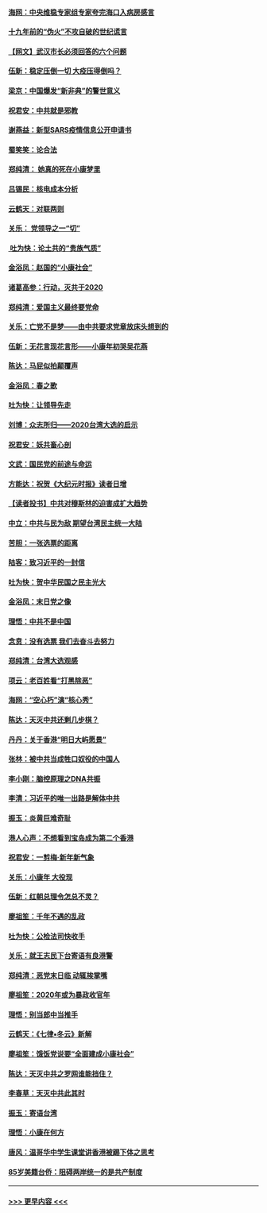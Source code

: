 #### [海网：中央维稳专家组专家夸完海口入病房感言](../pages/nsc993/n11815138.md?t=01232331) 
#### [十九年前的“伪火”不攻自破的世纪谎言](../pages/nsc993/n11813238.md?t=01232331) 
#### [【网文】武汉市长必须回答的六个问题](../pages/nsc993/n11813848.md?t=01232331) 
#### [伍新：稳定压倒一切 大疫压得倒吗？](../pages/nsc993/n11812634.md?t=01232331) 
#### [梁京：中国爆发“新非典”的警世意义](../pages/nsc993/n11812554.md?t=01232331) 
#### [祝君安：中共就是邪教](../pages/nsc993/n11812431.md?t=01232331) 
#### [谢燕益：新型SARS疫情信息公开申请书](../pages/nsc993/n11808840.md?t=01232331) 
#### [蜀笑笑：论合法](../pages/nsc993/n11808064.md?t=01232331) 
#### [郑纯清： 她真的死在小康梦里](../pages/nsc993/n11806623.md?t=01232331) 
#### [吕锡民：核电成本分析](../pages/nsc993/n11806284.md?t=01232331) 
#### [云鹤天：对联两则](../pages/nsc993/n11805957.md?t=01232331) 
#### [关乐： 党领导之一“切”](../pages/nsc993/n11804505.md?t=01232331) 
#### [ 吐为快：论土共的“贵族气质”](../pages/nsc993/n11804490.md?t=01232331) 
#### [金浴凤：赵国的“小康社会”](../pages/nsc993/n11804452.md?t=01232331) 
#### [诸葛高参：行动，灭共于2020](../pages/nsc993/n11804120.md?t=01232331) 
#### [郑纯清：爱国主义最终要党命](../pages/nsc993/n11802197.md?t=01232331) 
#### [关乐：亡党不是梦——由中共要求党章放床头想到的](../pages/nsc993/n11802156.md?t=01232331) 
#### [伍新：无花言现花言形——小康年初哭吴花燕](../pages/nsc993/n11800044.md?t=01232331) 
#### [陈达：马屁似拍颠覆声](../pages/nsc993/n11800010.md?t=01232331) 
#### [金浴凤：春之歌](../pages/nsc993/n11797687.md?t=01232331) 
#### [吐为快：让领导先走](../pages/nsc993/n11797512.md?t=01232331) 
#### [刘博：众志所归——2020台湾大选的启示](../pages/nsc993/n11796878.md?t=01232331) 
#### [祝君安：妖共畜心剖](../pages/nsc993/n11794273.md?t=01232331) 
#### [文武：国民党的前途与命运](../pages/nsc993/n11794198.md?t=01232331) 
#### [方能达：祝贺《大纪元时报》读者日增](../pages/nsc993/n11793807.md?t=01232331) 
#### [【读者投书】中共对穆斯林的迫害成扩大趋势](../pages/nsc993/n11791371.md?t=01232331) 
#### [中立：中共与民为敌 期望台湾民主统一大陆](../pages/nsc993/n11790392.md?t=01232331) 
#### [苦胆：一张选票的距离](../pages/nsc993/n11788914.md?t=01232331) 
#### [陆客：致习近平的一封信](../pages/nsc993/n11788867.md?t=01232331) 
#### [吐为快：贺中华民国之民主光大](../pages/nsc993/n11788618.md?t=01232331) 
#### [金浴凤：末日党之像](../pages/nsc993/n11787475.md?t=01232331) 
#### [理悟：中共不是中国](../pages/nsc993/n11787463.md?t=01232331) 
#### [念贲：没有选票  我们去奋斗去努力](../pages/nsc993/n11787398.md?t=01232331) 
#### [郑纯清：台湾大选观感](../pages/nsc993/n11786210.md?t=01232331) 
#### [项云：老百姓看“打黑除恶”](../pages/nsc993/n11785398.md?t=01232331) 
#### [海网：“空心朽”演“核心秀”](../pages/nsc993/n11783874.md?t=01232331) 
#### [陈达：天灭中共还剩几步棋？](../pages/nsc993/n11783719.md?t=01232331) 
#### [丹丹：关于香港“明日大屿愿景”](../pages/nsc993/n11783273.md?t=01232331) 
#### [张林：被中共当成牲口奴役的中国人](../pages/nsc993/n11782397.md?t=01232331) 
#### [李小刚：脑控原理之DNA共振](../pages/nsc993/n11780962.md?t=01232331) 
#### [李清：习近平的唯一出路是解体中共](../pages/nsc993/n11780866.md?t=01232331) 
#### [振玉：炎黄巨难奇耻](../pages/nsc993/n11779632.md?t=01232331) 
#### [港人心声：不想看到宝岛成为第二个香港](../pages/nsc993/n11778817.md?t=01232331) 
#### [祝君安：一剪梅‧新年新气象](../pages/nsc993/n11776340.md?t=01232331) 
#### [关乐：小康年 大役现](../pages/nsc993/n11774213.md?t=01232331) 
#### [伍新：红朝总理令怎总不灵？](../pages/nsc993/n11770813.md?t=01232331) 
#### [廖祖笙：千年不遇的乱政](../pages/nsc993/n11770373.md?t=01232331) 
#### [吐为快：公检法司快收手](../pages/nsc993/n11770359.md?t=01232331) 
#### [关乐：就王志民下台寄语有良港警](../pages/nsc993/n11769903.md?t=01232331) 
#### [郑纯清：恶党末日临 动辄挨掌嘴](../pages/nsc993/n11769356.md?t=01232331) 
#### [廖祖笙：2020年或为暴政收官年](../pages/nsc993/n11768216.md?t=01232331) 
#### [理悟：别当郎中当推手](../pages/nsc993/n11768243.md?t=01232331) 
#### [云鹤天：《七律▪冬云》新解](../pages/nsc993/n11768204.md?t=01232331) 
#### [廖祖笙：饿饭党说要“全面建成小康社会”](../pages/nsc993/n11767482.md?t=01232331) 
#### [陈达：天灭中共之罗网谁能挡住？](../pages/nsc993/n11767465.md?t=01232331) 
#### [李春草：天灭中共此其时](../pages/nsc993/n11767452.md?t=01232331) 
#### [振玉：寄语台湾](../pages/nsc993/n11767432.md?t=01232331) 
#### [理悟：小康在何方](../pages/nsc993/n11767394.md?t=01232331) 
#### [唐风：温哥华中学生课堂讲香港被踢下体之思考](../pages/nsc993/n11766848.md?t=01232331) 
#### [85岁美籍台侨：阻碍两岸统一的是共产制度](../pages/nsc993/n11765043.md?t=01232331) 

----
#### [ >>> 更早内容 <<< ](../indexes/nsc993-earlier.md)
